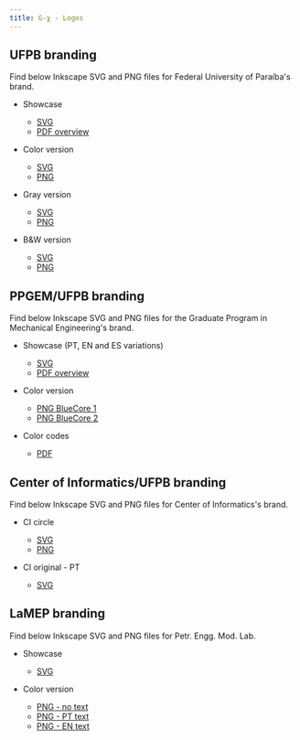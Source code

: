 ```yaml
---
title: G-χ - Logos
---
```


## UFPB branding

Find below Inkscape SVG and PNG files for Federal University of Paraíba's brand.

- Showcase
	- [SVG](../_media/files/logo-ufpb-showcase.svg)
	- [PDF overview](../_media/files/logo-ufpb-showcase.pdf)

- Color version
	- [SVG](../_media/files/logo-ufpb.svg)
	- [PNG](../_media/files/logo-ufpb.png)

- Gray version
	- [SVG](../_media/files/logo-ufpb-gray.svg)
	- [PNG](../_media/files/logo-ufpb-gray.png)

- B&W version
	- [SVG](../_media/files/logo-ufpb-bw.svg)
	- [PNG](../_media/files/logo-ufpb-bw.png)

	
## PPGEM/UFPB branding

Find below Inkscape SVG and PNG files for the Graduate Program in Mechanical Engineering's brand.

- Showcase (PT, EN and ES variations)
	- [SVG](../_media/files/logo-ppgem-showcase.svg)
	- [PDF overview](../_media/files/logo-ppgem-showcase.pdf)

- Color version
	- [PNG BlueCore 1](../_media/files/logo-ppgem-color-1.png)
	- [PNG BlueCore 2](../_media/files/logo-ppgem-color-2.png)

- Color codes
	- [PDF](../_media/files/logo-ppgem-cores.pdf)

	
## Center of Informatics/UFPB branding

Find below Inkscape SVG and PNG files for Center of Informatics's brand.

- CI circle
	- [SVG](../_media/files/logo-ci-circle.svg)
	- [PNG](../_media/files/logo-ci-circle.png)

- CI original - PT
	- [SVG](../_media/files/logo-ppgem-color-1.png)

	
## LaMEP branding

Find below Inkscape SVG and PNG files for Petr. Engg. Mod. Lab.


- Showcase
	- [SVG](../_media/files/logo-lamep-showcase.svg)

- Color version
	- [PNG - no text](../_media/files/logo-lamep-color.png)
	- [PNG - PT text](../_media/files/logo-lamep-text-color-pt.png)
	- [PNG - EN text](../_media/files/logo-lamep-text-color-en.png)

	
